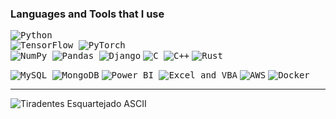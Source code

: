 <!--
<img src="https://capsule-render.vercel.app/api?type=waving&color=0:5433FF,50:20BDFF,100:7114b3&height=150&text=Hello!%20I'm%20Gabriel%20👋&fontSize=25&fontAlignY=25&fontColor=f7f5f5" alt="header" width="100%" />


![visitors](https://visitor-badge.laobi.icu/badge?page_id=gaos-oliveira.gaos-oliveira)



```python
class GaOS(object):
    def __init__(self):
        self.username = 'GaOS-Oliveira'
        self.name = 'Gabriel Olivera'
        self.language_spoken = ["pt_BR", "en_US"]
        
    def getInformationAboutMe(self):
        for attribute, value in self.__dict__.items():
            print(attribute, '=', value)

me = GaOS()
me.getInformationAboutMe()
```
-->

### Languages and Tools that I use
<kbd align="center"><img src="https://img.shields.io/badge/Python-3776AB?style=for-the-badge&logo=Python&logoColor=white" alt="Python"><br>
<img src="https://img.shields.io/badge/TensorFlow-FF6F00?style=for-the-badge&logo=TensorFlow&logoColor=white" alt="TensorFlow">
<img src="https://img.shields.io/badge/PyTorch-EE4C2C?style=for-the-badge&logo=PyTorch&logoColor=white" alt="PyTorch"><br>
<img src="https://img.shields.io/badge/NumPy-013243?style=for-the-badge&logo=NumPy&logoColor=white" alt="NumPy">
<img src="https://img.shields.io/badge/Pandas-150458?style=for-the-badge&logo=Pandas&logoColor=white" alt="Pandas">
<img src="https://img.shields.io/badge/Django-092E20?style=for-the-badge&logo=Django&logoColor=white" alt="Django"></kbd>
<kbd align="center"><img src="https://img.shields.io/badge/C%20Language-00599C?style=for-the-badge&logo=C&logoColor=white" alt="C">
<img src="https://img.shields.io/badge/C++-00599C?style=for-the-badge&logo=C%2B%2B&logoColor=white" alt="C++"></kbd>
<kbd align="center"><img src="https://img.shields.io/badge/Rust-000000?style=for-the-badge&logo=Rust&logoColor=white" alt="Rust"></kbd>

<kbd align="center"><img src="https://img.shields.io/badge/MySQL-4479A1?style=for-the-badge&logo=MySQL&logoColor=white" alt="MySQL">
<img src="https://img.shields.io/badge/MongoDB-47A248?style=for-the-badge&logo=MongoDB&logoColor=white" alt="MongoDB"></kbd>
<kbd align="center"><img src="https://img.shields.io/badge/Power%20BI-F2C811?style=for-the-badge&logo=Power%20BI&logoColor=white" alt="Power BI">
<img src="https://img.shields.io/badge/Excel%20&%20VBA-217346?style=for-the-badge&logo=Microsoft%20Excel&logoColor=white" alt="Excel and VBA"></kbd>
<kbd align="center"><img src="https://img.shields.io/badge/AWS-232F3E?style=for-the-badge&logo=Amazon%20AWS&logoColor=white" alt="AWS"></kbd>
<kbd align="center"><img src="https://img.shields.io/badge/Docker-2496ED?style=for-the-badge&logo=Docker&logoColor=white" alt="Docker"></kbd>


<!-- POSTGRESQL: <img src="https://img.shields.io/badge/PostgreSQL-336791?style=for-the-badge&logo=PostgreSQL&logoColor=white" alt="PostgreSQL">
    KUBERNETES: <kbd align="center"><img src="https://img.shields.io/badge/Kubernetes-326CE5?style=for-the-badge&logo=Kubernetes&logoColor=white" alt="Kubernetes"></kbd> 
    CONDA: <kbd align="center"><img src="https://img.shields.io/badge/Conda-44A833?style=for-the-badge&logo=Anaconda&logoColor=white" alt="Conda"></kbd> 
    QISKIT: <kbd align="center"><img src="https://img.shields.io/badge/Qiskit-000000?style=for-the-badge&logo=Qiskit&logoColor=white" alt="Qiskit"></kbd> 
    JAVASCRIPT + NODE.JS: <kbd align="center"><img src="https://img.shields.io/badge/JavaScript-F7DF1E?style=for-the-badge&logo=JavaScript&logoColor=black" alt="JavaScript">
<img src="https://img.shields.io/badge/Node.js-339933?style=for-the-badge&logo=Node.js&logoColor=white" alt="Node.js"></kbd>

-->
<hr>

![Tiradentes Esquartejado ASCII](imgs/tiradantesAscii.png)

<!--
     - - - - - - - - - - - - - - - - - - - - MADE WITH ASCII MEDIAPLAYER - - - - - - - - - - - - - - - - - - - - -
    ................................,::;;:......,,:++**+;:,..,:;+*+**+;::,........................................
    ..............................,*?**++*?+:;*****+++;;*?+,,;++;;;;;++**?**;:,...................................
    .............................;%*:,:;+*%%?++;::::::::::::::::::::::::::;;+??+,.................................
    ............................+?;:;*??*;:::::::::::::::::::::::::::::::::::::*%+:...............................
    ...........................*%;+%%*;:::::::::::::::::::::::::::::::::::::::::;*%*,.............................
    ..........................*%;*S*:::::::::::::::::::::::::::::::::::::::::::::::?%+,..,:+++;,..................
    .........................;?+?%;::::::::::::;+;;;+;::::::::::::::::::::::::::::::;??::?*+;+?%*:................
    ........................;?*%?::::::::::::::;;::::::::::::+::::::::::::::::::;:;;;;?S*::::::;%S:...............
    .......................,?*S*::::::::;++::::::::::::;;+*::+:::::::::::::::::::*+;;;;*S*::::::;S%:..............
    .......................+%%+,:::::::+*;:::::::::::+*+::*;:*:::::::;::::::::::::++:++++%?;:::::;%?,.............
    ......................,??;,,,:::::*+:::::::::::+?*:,,,+*:*:::::::+:::::::::::::**;::+;?%+:::::+%*.............
    ......................+*:,,,,,,,:*+::::::::::+?+:,,,,,:?:+;::::::*::::::::::::,:?;,;+:+?%;:::::?%;............
    .....................+%:,,,,,,,,++,,,::::::+?*:,,,,,,,,*+++::::::++::::::::,,,,,;?;;::*;%*:::::;S?,...........
    ....................;%;,,,,,,,,:+:,,,,:;;;?*:,,,,,,,,,,;*;*::::::;*:::,,,,,,,,,,,*?:::*;+%::::::?#+...........
    ...................:%*:::::,,:;+::,,,;*+??;,,,,,,,,,,,,,*+*:,,,,,:*+,,,,,,,,,,,:::?+::*:;%;:::::;SS,..........
    ...................*%:::::::::+:::::+***;,,,,,,,,,,,,,,,:?*+,,,,,,;?:,,,,,,,::::::;?:;*::?*:::::,+#*..........
    ..................;%;::::::::+;:;:;*???+:,,,,,,,,,,,,,,,,;?*:,,;;,:*+::::::::::::::?+;*::*%+:::,,,%S;.........
    .................,?*::::::::;*:;:+??*::;?;,,,,,,,,,,,,,,,,+%+:::*;::*::::::::::::::+?++::+?*:,,,,,;S?,........
    .................;?:::::::::*;::*%%+:::,;?:,,,,,,,,,,,,,,,,*%:::;+::+*:::::::::::::;%*:::*?*;,,,,,,+%+........
    ................,%+:::::::::?:;?%;:***+++??,,,,,,,,,,,,,,,:+?*:::*;::?+::::;::::::::?*:::??*+,,,,:::%%,.......
    ................+%:::::::::++;%?:,,,,::::;;,,,,,,,,,,,,,,:?*+??;,;?::;?;:::+;:::::::**::+%***:::::::*S+.......
    ...............,?+:::::::::?;*+,,,,,,,,,,,,,,,,,,,,,,,,,,:;;+*??;,+*::+?:::+;:::::::+?::?**?+:::::::;%*.......
    ...............+?:::::::::;?*:,,,,,,,,,,,,,,,,,,,,,,,,,,,,,,,,,+%+:*+::??::*;::::::::?;*++*?;::::::::%?,......
    ..............,*+:::::::::*+:+;,,,,,:;;;;:,,,,,,,,,,,,,,,,,,,,,,;?*;?;::?+:?;::::::::%+;:**?;::::::::%%:......
    ..............;?:;;::::;::%+;*%**+;::,,,;;,,,,,,,,,,,,,,,,,,,,,,,:??+?+,;?;*;:::++:::?;:;*+?:::::::::?S;......
    ..............+*:?+::::??*%?S#SSSSSSS%*;,:,,,,,,,,,,,,,,,,::;;;;:,,*%*?+:;?%;:::?;::;?*+;**?:::::::::?S;......
    .........,....+;;%;:::::;?SS%*;:,+%%%SSS*,,,,,,,,,,,,,,,,:;;:,,:;:,,;?%%*:;S+::+?:::+?%;+*%?:::::::::*S;......
    .,,:;**++*+++;*;+*::::+*:*%S*...;%%%S%*?%;,,,,,,,,,,,,,,,,,::;;::,,,,,;*??+??::?%;::*%+:**%;:::::::::*S+......
    :?%**+;;::::::*+??:::;??:?+*%,.,+?%SSS%?%;,,,,,,,,,,,,,,,:?%%%?%%%?+::::;:;?*::??+::*+:*+%?::::::::::*S+......
    ,;?+;;;;;;::;;*?+?;::**%;*;,;,.,%?+*%*?%%:,,,,,,,,,,,,,,:*?%%%%%%S%%SS%*;+:?;,+?+*::*:;+?%+::::::::::*S+......
    ..:??**++;+++:*%:?;:;*;S;?+:,:;,*?;:++:;;,,,,::::::,,,,,::;*%SS?*??::+%%?+;%+:**:?;:?;??+?;::::::::::?S;......
    ...,:+**?*;:;:??;%+,+++S*?*::;;;+++;:++:,,,,:::::::,,,,,,,??*%%%%%S;...+SS?%+:?+:**:???;:;:::::::::::%%,......
    ........:*??*;**:%?:*+*%???;;;;;::::,,,,,,,,,:::::,,,,,,,:??;;+?;;+:..;%S*+*,;%;:+?;%++**?*+;;;;;::::*;.......
    ..........,:+%%;;?%;*+?%+%?;:;;;::::,,,,,,,,,,:,,,,,,,,,,,:;;::+?;,..+%?+,*+:??:::?*?:::;;;**???????**+++;:...
    .............:*%%*%*?+*%;+%*;;::::::,,,,,,,,,,,,,,,,,,,,,,,,:::;+*+;:;:,,:?;:%?;::*%?;;+;+:,:::;;;++**+**?S?,.
    ............:+,:***%%+*S+:;*+;::::::,,,,,,,,,,,,,,,,,,,,,,,,:::::;;;;::::;%;;?+*::;%?;++:+;:;;:;;+++;:;+?%?;..
    ............+?::::*S%?;S%;::::::::,,,,,,:;;:,,,,,,,,,,,,,,,,::::::;;;;;::+?:??+**::?%;::,;;;::::;;;+*???*;,...
    ............+*:::;%%%%*+?%+,,::,,,,,,,,,,:;+;;;;;;;+;;:,,,,,:::::::::::::?+;S?+?%;,*S:,,,,::;;+*????*;,.......
    ...........,?+:::;%?%?;::?S?:,,,,,,,,,,,,,,,:;;:::::::,,,,,,,:::::::::::;%?*??:*??:;%++*?????**++;:;;.........
    ...........;%;:::;%?%?::::+S%+,,,,,,,,,,,,,,,,,,,,,,,,,,,,,,,::::::::::::*%%*%*?*??+***+;;;:::,;;::++.........
    ...........??::::;%??%;:::;;?S?;,,,,,,,,,,,,,,,,,,,,,,,,,,,,,,,::::::,,:*SS+:+*;::+*::::::+:::;+:::+*.........
    ..........:%+::::;%%?%+:;:;;:+?%?+,,,,,,,,,,,,,,,,,,,,,,,,,,,,,,,,,,:+?%?%?:;%%::::::::::;;:::+::::+*.........
    ..........;S;:::::*%%%;::+;;*::;?%%?+:,,,,,,,,,,,,,,,,,,,,,,,,,,,:;*%?+;+?;:%S%;::::::::;+:::+;::::*?,........
    ..........;%+::::::;;:::::++;*;:::*%%S%*;,,,,,,,,,,,,,,,,,,,,:;;*?S?:,;??::?S?%*::::::::+:::*;:::::*?.........
    ..........;S+::::::::::::::++;?+::;?::+**,::::,,,,,,::::::;;*%%*;**,:*??;::%%?%*::::::;*:::*+::::::?*.........
    ..........:S*::;;:::::::::::;;:?+::?*...,:+;:;;;+++++++++++**;,.++:*%%?;:;:?S%%+:::::;*::;*;:::;::;%:.........
    ..........,%?:::+;::::::::,,,*+:?+,+S;,:?%%%*++;;;:::,:::;+?%%;;?*%%%+:++::;??;:::::;*;:+*;:::;;::*%,.........
    ..........,?%::::*;:,,,,,,,,,,*;;?;:%S%*;*?%%SSS%%%%%?%SSSS%*+,;?%*?;:**:::::::::::+*::**:::::+::;%;..........
    ...........;S+:;:;*:,,,,,,,,,,;*:+%;*S%:;:+***?%%%%%%%%%??**;:+%*+?;;*;:::::::::::**;+*;:::::+;:;?*...........
    ...........,??::+::+::,,,,,::::+*:*?;%?;*;+**:;;+*******++;;;*%;;?;**:::::::::::+*++*+:::::+*::+%*,...........
    ............;%*::+:;*;:,,:::::::?;:???%;???+?,,,,,,,,,,,,,,:%%:;?++;,,,,::::::;*?**;:::::;+;:;?%+,............
    ............,*S?+;+::+*;::::::::+*,;%?%*+*??*++;;;;;::,,,,;%?:;?**;,,,,,,,,,:*%?+:,,,::;++;;?%*:..............
    ..............:?SS%?;:;+*;:::::::*;:*%+?*:;********??%?*+;%?::?**;,,,,,,,,,+??+:,,,,:++++*%?+,................
    ................:;*%%*:,;?+::::::+*:;S+,,,;%?%?*?*????*++%?::?**:::::::::+?*;::,,:;****%%?%:..................
    ..................:?SS%+::**:::::;%::?%:,;%+++:?*:++,,,:??::**?;::::::;*?*:,,::+*???%%?+::+?,.................
    .................:%S*:*%%;,+*:::::*;:;%;:?+;*:*?+:*+,,:??::+**;:::::;*?+:::;*%%%%%%*;::::::?*,................
    ................,%S+,,,:*%::;+::::;*::%+*+:*;*S?+:*;,,*%;,;?;*:::::::;;+?%%%?+++::;+:::::::;?*................
    ................*#*,,,,,,*+::::::::*::%%+:*;+S%*+:?+,+S+::*;*;::::::;%%*+;:,,,,+*;:;*:::::::;%+...............
    ...............:S?,,,,,,,**::;:::::;+:%?:**:%%%;+:?;,??::++:*:::::::+?:,,,,,,,,,;?*:+*:::::::+%+..............
    ..............,??:,,,,,,,**:;+::::::+:%?;?:+%%%;*:?;:%+::*:;?:::::::?+,,,,,,,,,,,:?%;::::;**+:*%:.............
    ..............*%;,,,,,,,,+?:+;::::::+;%*?+;%:;?;*:?+:?*::+:++::::::*%,,,,,,,,,,,,,:?%:+;:+S%%?*S+.............
    .............:S+,,,,,,,,,+%:*;::::::*+%?*:?%+*?;*:*%,;*;:+:?;::::::%*,,,,,,,,,,,,,,:%?;*::?S?%%S+.............
    ............,?%:,,,,,,,,,+?;*:::::::??%?;;%%%S?:*:+?:,+;:+;?:::::;+%;,,,,,,,,,,,,,,,+S++*::%%%*%;.............
    ............:%+,,,,,,,,,,*%++:::::::??%*:*S%%S%:*;;%+,*;;+;?::::;;??,,,,,,,,,,,,,,,,,?S+**::;:;?:.............
    ............*?:,,,,,,,,,,*?++:::::::**S;:%%%%S?:+;:%*,?+:+**::::;+%*,,,,,,,,,,,,,,,,,:%%;+*;;*%+..............
    ...........,%+,,,,,,,,,,:??*;:::::::??%:+%+**%*:++:??,?*:*?;::::;+%?,,,,,,,,,,,,,,,,,,+S?*???*?;,.............
    ...........;?:,,,,,,,,,,;%?*::::::::?S*:?*...+?:;*:*S:*?:?%;::::;+?*,,,,,,,,,,,,,,,,,,,:;;;::,,?+.............
    ..........,?*,,,,,,,,,,,*%*+::::::::?S;:%?+++??::*:+%;+?:*?;::::++%*,,,,,,,,,,,,,,,,,,,,,,,,,,,:?+............
    ........:**??***;,,,,,,,???;::::::::+S:+S%%%%S%::+;;%*;%;+?:::::;+??,,,,,,,,,,,,,,,,,,,,,,,,,,:;?S;...........
    .......,?;:::;+?S?;:::,;%*?:::::::::*%:?S%%%%%%::+;:?%;?*;?:::::;+*%:,,,,,,,,,,,,,,,,,,,::;;;*%+*S%,..........
    .......:?::;;;;;+****?*?S**:::::::::%?;%%%%%%SS;:;+:+S**?:*;::::;*;%;,,,,,,,,,::;++++**%%?%%?*+;+%S+..........
    .......,+%?++++++++++*+%%?+:::::::::%++?:,:;*?%;::*::?%?S;::::::;*:%%+**??????????****+*+**++++;;+%*..........
    ........,,;+++?%%**+;;;???;::;:::::+%;S*,,...:%;::*+:;++%*::::::;*:*S?**++;;;;;;;;;+++++;;;;;+++**?;..........
    ...............,:;+*???S%%;::*:::::??;*;+++**?S?::;+++++?%::::::;?:;S?++;++++++++******?%%%***++;,............
    ......................;S??;::*::::;S?:.....,,,:;:++;;;;;*S+:::::;?::*%+*****??????**+;;;;;,...................
    ......................:%*?;::*::::+S+............,::;;;++?%:::::;?::;%?+;;;;:::,,.............................

-->

<!--### More Stuff:-->

<!--
[![Repository Card](https://github-readme-stats.vercel.app/api/pin/?username=BellOriba&repo=ascii_mediaplayer)](https://github.com/BellOriba/ascii_mediaplayer)

<details>
  <summary><b>📊 Stats</b></summary>
    <br>
    <img height="160em" src="https://github-readme-stats.vercel.app/api?username=GaOS-Oliveira&show_icons=true&theme=tokyonight&include_all_commits=true&count_private=true"/>
    <img height="160em" src="https://github-readme-stats.vercel.app/api/top-langs/?username=GaOS-Oliveira&layout=compact&langs_count=16&theme=tokyonight"/>
</details>
-->
<!--
<details>
  <summary><b>📧 Where you can find me</b></summary>
    <br>
    <kbd><a href="https://www.linkedin.com/in/gaosoliveira/" target="_blank"><img src ="https://img.shields.io/badge/LinkedIn-0077B5?style=for-the-badge&logo=linkedin&logoColor=white" target="_blank"></a></kbd>
    <kbd><a href="https://mail.google.com/mail/u/0/#search/gabrieloliveira.gos04@gmail.com" target="_blank"><img src ="https://img.shields.io/badge/Gmail-D14836?style=for-the-badge&logo=gmail&logoColor=white" target="_blank"></a></kbd>
</details>
-->
<!-- Help:

https://github.com/Ileriayo/markdown-badges
https://github.com/cnrad/lanyard-profile-readme

-->

<!-- Learning:

![Unity](https://img.shields.io/badge/unity-%23000000.svg?style=for-the-badge&logo=unity&logoColor=white)
![Blender](https://img.shields.io/badge/blender-%23F5792A.svg?style=for-the-badge&logo=blender&logoColor=white)

<kbd align="center">![C#](https://img.shields.io/badge/c%23-%23239120.svg?style=for-the-badge&logo=c-sharp&logoColor=white)
![.Net](https://img.shields.io/badge/.NET-5C2D91?style=for-the-badge&logo=.net&logoColor=white)</kbd>
-->
  
<!-- To Learn Queue:

![Aseprite](https://img.shields.io/badge/Aseprite-FFFFFF?style=for-the-badge&logo=Aseprite&logoColor=#7D929E)
![Adobe Photoshop](https://img.shields.io/badge/adobe%20photoshop-%2331A8FF.svg?style=for-the-badge&logo=adobe%20photoshop&logoColor=white)  

![PyTorch](https://img.shields.io/badge/PyTorch-%23EE4C2C.svg?style=for-the-badge&logo=PyTorch&logoColor=white)
![Keras](https://img.shields.io/badge/Keras-%23D00000.svg?style=for-the-badge&logo=Keras&logoColor=white)
![NumPy](https://img.shields.io/badge/numpy-%23013243.svg?style=for-the-badge&logo=numpy&logoColor=white)
![Pandas](https://img.shields.io/badge/pandas-%23150458.svg?style=for-the-badge&logo=pandas&logoColor=white)
![scikit-learn](https://img.shields.io/badge/scikit--learn-%23F7931E.svg?style=for-the-badge&logo=scikit-learn&logoColor=white)
![SciPy](https://img.shields.io/badge/SciPy-%230C55A5.svg?style=for-the-badge&logo=scipy&logoColor=%white)

-->
